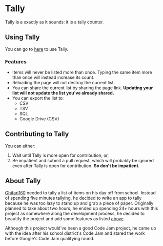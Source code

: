 # Tally #
Tally is a exactly as it sounds: it is a tally counter.

## Using Tally ##
You can go to [here][g16-app-tally] to use Tally.

### Features ###
* Items will never be listed more than once. Typing the same item more than once will
instead increase its count.
* Reloading the page will not destroy the current list.
* You can share the current list by sharing the page link. **Updating your list will
not update the list you've already shared.**
* You can export the list to:
  * CSV
  * TSV
  * SQL
  * Google Drive (CSV)

## Contributing to Tally ##
You can either:
1. Wait until Tally is more open for contribution; or,
2. Be impatient and submit a pull request, which will probably be ignored even after
Tally is open for contribution. **So don't be impatient.**

## About Tally ##
[Ghifari160][g16-about-githubProfile] needed to tally a list of items on his day off
from school. Instead of spending five minutes tallying, he decided to write an app
to tally because he was too lazy to stand up and grab a piece of paper. Originally
planned to take about two hours, he ended up spending 24+ hours with this project as
somewhere along the development process, he decided to beautify the project and add
some features as listed [above](#features).

Although this project would've been a good Code Jam project, he came up with the
idea after his school district's Code Jam and stared the work before Google's Code
Jam qualifying round.

[g16-app-tally]: http://tally.ghifari160.com/
[g16-about-githubProfile]: https://github.com/Ghifari160/
